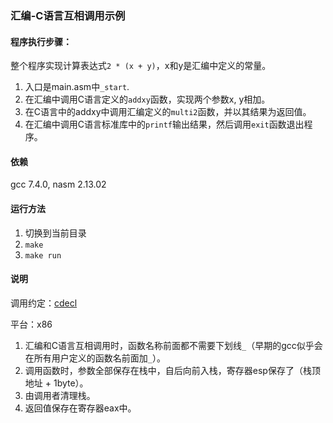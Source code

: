 ### 汇编-C语言互相调用示例

#### 程序执行步骤：

整个程序实现计算表达式`2 * (x + y)`，x和y是汇编中定义的常量。

1. 入口是main.asm中`_start`.
2. 在汇编中调用C语言定义的`addxy`函数，实现两个参数x, y相加。
3. 在C语言中的addxy中调用汇编定义的`multi2`函数，并以其结果为返回值。
4. 在汇编中调用C语言标准库中的`printf`输出结果，然后调用`exit`函数退出程序。

#### 依赖
gcc 7.4.0, nasm 2.13.02

#### 运行方法
1. 切换到当前目录
2. `make`
3. `make run`

#### 说明
调用约定：[cdecl](https://en.wikipedia.org/wiki/X86_calling_conventions)

平台：x86

1. 汇编和C语言互相调用时，函数名称前面都不需要下划线`_`（早期的gcc似乎会在所有用户定义的函数名前面加`_`）。
2. 调用函数时，参数全部保存在栈中，自后向前入栈，寄存器esp保存了（栈顶地址 + 1byte）。
3. 由调用者清理栈。
4. 返回值保存在寄存器eax中。